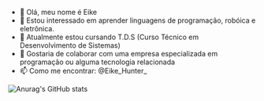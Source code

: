 - 👋 Olá, meu nome é Eike
- 👀 Estou interessado em aprender linguagens de programação, robóica e eletrônica.
- 🌱 Atualmente estou cursando T.D.S (Curso Técnico em Desenvolvimento de Sistemas)
- 💞️ Gostaria de colaborar com uma empresa especializada em programação ou alguma tecnologia relacionada
- 📫 Como me encontrar: @Eike_Hunter_
  
 ![Anurag's GitHub stats](https://github-readme-stats.vercel.app/api?username=eikedbr&show_icons=true&theme=transparent)
<!---
eikedbr/eikedbr is a ✨ special ✨ repository because its `README.md` (this file) appears on your GitHub profile.
You can click the Preview link to take a look at your changes.
--->
